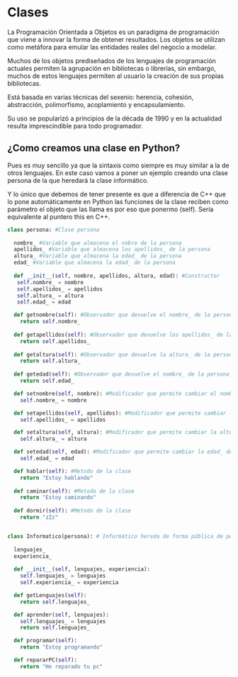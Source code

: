 # Clases

La Programación Orientada a Objetos es un paradigma de programación que viene a innovar la forma de obtener resultados. Los objetos se utilizan como metáfora para emular las entidades reales del negocio a modelar.

Muchos de los objetos prediseñados de los lenguajes de programación actuales permiten la agrupación en bibliotecas o librerías, sin embargo, muchos de estos lenguajes permiten al usuario la creación de sus propias bibliotecas.

Está basada en varias técnicas del sexenio: herencia, cohesión, abstracción, polimorfismo, acoplamiento y encapsulamiento.

Su uso se popularizó a principios de la década de 1990 y en la actualidad resulta imprescindible para todo programador.

## ¿Como creamos una clase en Python?

Pues es muy sencillo ya que la sintaxis como siempre es muy similar a la de otros lenguajes. En este caso vamos a poner un ejemplo creando una clase persona de la que heredará la clase informático.

Y lo único que debemos de tener presente es que a diferencia de C++ que lo pone automáticamente en Python las funciones de la clase reciben como parámetro el objeto que las llama es por eso que ponermo (self). Sería equivalente al puntero this en C++.

```Python
class persona: #Clase persona
  
  nombre_ #Variable que almacena el nobre de la persona
  apellidos_ #Variable que almacena los apellidos_ de la persona
  altura_ #Variable que almacena la edad_ de la persona
  edad_ #Variable que almacena la edad_ de la persona
  
  def __init__(self, nombre, apellidos, altura, edad): #Constructor
   self.nombre_ = nombre
   self.apellidos_ = apellidos
   self.altura_ = altura
   self.edad_ = edad

  def getnombre(self): #Observador que devuelve el nombre_ de la persona
    return self.nombre_
  
  def getapellidos(self): #Observador que devuelve los apellidos_ de la persona
    return self.apellidos_
  
  def getaltura(self): #Observador que devuelve la altura_ de la persona
    return self.altura_
  
  def getedad(self): #Observador que devuelve el nombre_ de la persona
    return self.edad_

  def setnombre(self, nombre): #Modificador que permite cambiar el nombre_ de la persona
    self.nombre_ = nombre

  def setapellidos(self, apellidos): #Modificador que permite cambiar los apellidos_ de la persona
    self.apellidos_ = apellidos

  def setaltura(self, altura): #Modificador que permite cambiar la altura_ de la persona
    self.altura_ = altura

  def setedad(self, edad): #Modificador que permite cambiar la edad_ de la persona
    self.edad_ = edad

  def hablar(self): #Metodo de la clase
    return "Estoy hablando"
  
  def caminar(self): #Metodo de la clase
    return "Estoy caminando"
  
  def dormir(self): #Metodo de la clase
    return "zZz"


class Informatico(persona): # Informático hereda de forma pública de persona
  
  lenguajes_
  experiencia_
  
  def __init__(self, lenguajes, experiencia):
    self.lenguajes_ = lenguajes
    self.experiencia_ = experiencia

  def getLenguajes(self):
    return self.lenguajes_

  def aprender(self, lenguajes):
    self.lenguajes_ = lenguajes
    return self.lenguajes_

  def programar(self):
    return "Estoy programando"

  def repararPC(self):
    return "He reparado tu pc"

```